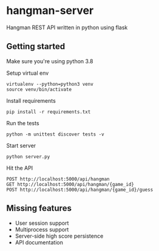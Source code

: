# hangman-server

Hangman REST API written in python using flask

## Getting started

Make sure you're using python 3.8

Setup virtual env

```
virtualenv --python=python3 venv
source venv/bin/activate
```

Install requirements

```
pip install -r requirements.txt
```

Run the tests

```
python -m unittest discover tests -v
```

Start server

```
python server.py
```

Hit the API

```
POST http://localhost:5000/api/hangman
GET http://localhost:5000/api/hangman/{game_id}
POST http://localhost:5000/api/hangman/{game_id}/guess
```

## Missing features

- User session support
- Multiprocess support
- Server-side high score persistence
- API documentation

